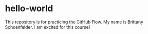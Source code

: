 # hello-world
This repository is for practicing the GitHub Flow.
My name is Brittany Schoenfelder. I am excited for this course! 
